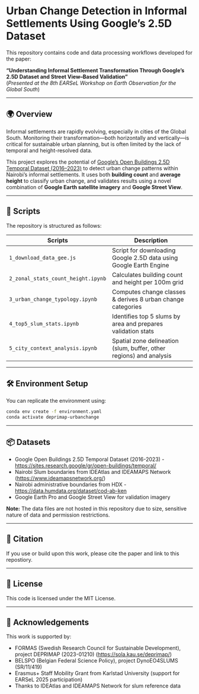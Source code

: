 # Urban Change Detection in Informal Settlements Using Google’s 2.5D Dataset

This repository contains code and data processing workflows developed for the paper:

**“Understanding Informal Settlement Transformation Through Google’s 2.5D Dataset and Street View–Based Validation”**  
(*Presented at the 8th EARSeL Workshop on Earth Observation for the Global South*)

---

## 🌍 Overview

Informal settlements are rapidly evolving, especially in cities of the Global South. Monitoring their transformation—both horizontally and vertically—is critical for sustainable urban planning, but is often limited by the lack of temporal and height-resolved data.

This project explores the potential of [Google’s Open Buildings 2.5D Temporal Dataset (2016–2023)](https://sites.research.google/gr/open-buildings/temporal) to detect urban change patterns within Nairobi’s informal settlements. It uses both **building count** and **average height** to classify urban change, and validates results using a novel combination of **Google Earth satellite imagery** and **Google Street View**.

---

## 🧪 Scripts

The repository is structured as follows:

| Scripts | Description |
|----------|-------------|
| `1_download_data_gee.js` | Script for downloading Google 2.5D data using Google Earth Engine |
| `2_zonal_stats_count_height.ipynb` | Calculates building count and height per 100m grid |
| `3_urban_change_typology.ipynb` | Computes change classes & derives 8 urban change categories |
| `4_top5_slum_stats.ipynb` | Identifies top 5 slums by area and prepares validation stats |
| `5_city_context_analysis.ipynb` | Spatial zone delineation (slum, buffer, other regions) and analysis |

---

## 🛠️ Environment Setup

You can replicate the environment using:

```bash
conda env create -f environment.yaml
conda activate deprimap-urbanchange
```
---

## 📦 Datasets
* Google Open Buildings 2.5D Temporal Dataset (2016-2023) - https://sites.research.google/gr/open-buildings/temporal/
* Nairobi Slum boundaries from IDEAtlas and IDEAMAPS Network (https://www.ideamapsnetwork.org/)
* Nairobi administrative boundaries from HDX - https://data.humdata.org/dataset/cod-ab-ken
* Google Earth Pro and Google Street View for validation imagery

**Note:** The data files are not hosted in this repository due to size, sensitive nature of data and permission restrictions.

---

## 📝 Citation
If you use or build upon this work, please cite the paper and link to this repostiory.

---

## 📄 License
This code is licensed under the MIT License.

---

## 🙏 Acknowledgements
This work is supported by:
* FORMAS (Swedish Research Council for Sustainable Development), project DEPRIMAP (2023-01210) (https://sola.kau.se/deprimap/)
* BELSPO (Belgian Federal Science Policy), project DynoEO4SLUMS (SR/11/419)
* Erasmus+ Staff Mobility Grant from Karlstad University (support for EARSeL 2025 participation)
* Thanks to IDEAtlas and IDEAMAPS Network for slum reference data

